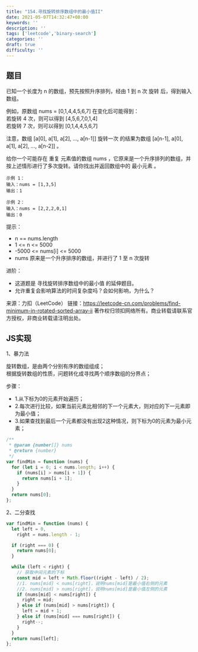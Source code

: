 ```yaml
---
title: "154.寻找旋转排序数组中的最小值II"
date: 2021-05-07T14:32:47+08:00
keywords: ''
description: ''
tags: ['leetcode','binary-search']
categories: ''
draft: true
difficulty: ''
---
```


## 题目

已知一个长度为 n 的数组，预先按照升序排列，经由 1 到 n 次 旋转 后，得到输入数组。

例如，原数组 nums = [0,1,4,4,5,6,7] 在变化后可能得到：  
若旋转 4 次，则可以得到 [4,5,6,7,0,1,4]  
若旋转 7 次，则可以得到 [0,1,4,4,5,6,7]  

注意，数组 [a[0], a[1], a[2], ..., a[n-1]] 旋转一次 的结果为数组 [a[n-1], a[0], a[1], a[2], ..., a[n-2]] 。

给你一个可能存在 重复 元素值的数组 nums ，它原来是一个升序排列的数组，并按上述情形进行了多次旋转。请你找出并返回数组中的 最小元素 。

```
示例 1：
输入：nums = [1,3,5]
输出：1

示例 2：
输入：nums = [2,2,2,0,1]
输出：0
```

提示：

- n == nums.length
- 1 <= n <= 5000
- -5000 <= nums[i] <= 5000
- nums 原来是一个升序排序的数组，并进行了 1 至 n 次旋转

进阶：

- 这道题是 寻找旋转排序数组中的最小值 的延伸题目。
- 允许重复会影响算法的时间复杂度吗？会如何影响，为什么？

来源：力扣（LeetCode）
链接：https://leetcode-cn.com/problems/find-minimum-in-rotated-sorted-array-ii
著作权归领扣网络所有。商业转载请联系官方授权，非商业转载请注明出处。


## JS实现

1、暴力法

旋转数组，是由两个分别有序的数组组成；  
根据旋转数组的性质，问题转化成寻找两个顺序数组的分界点；  

步骤：

- 1.从下标为0的元素开始遍历；
- 2.每次进行比较，如果当前元素比相邻的下一个元素大，则对应的下一元素即为最小值；
- 3.如果查找到最后一个元素都没有出现2这种情况，则下标为0的元素为最小元素；

```javascript
/**
 * @param {number[]} nums
 * @return {number}
 */
var findMin = function (nums) {
  for (let i = 0; i < nums.length; i++) {
    if (nums[i] > nums[i + 1]) {
      return nums[i + 1];
    }
  }
  return nums[0];
};
```

2、二分查找

```javascript
var findMin = function (nums) {
  let left = 0,
    right = nums.length - 1;

  if (right === 0) {
    return nums[0];
  }

  while (left < right) {
    // 获取中间元素的下标
    const mid = left + Math.floor((right - left) / 2);
    //1. nums[mid] < nums[right]，说明nums[mid]是最小值右侧的元素
    //2. nums[mid] > nums[right]，说明nums[mid]是最小值左侧的元素
    if (nums[mid] < nums[right]) {
      right = mid;
    } else if (nums[mid] > nums[right]) {
      left = mid + 1;
    } else if (nums[mid] === nums[right]) {
      right--;
    }
  }
  return nums[left];
};

```

